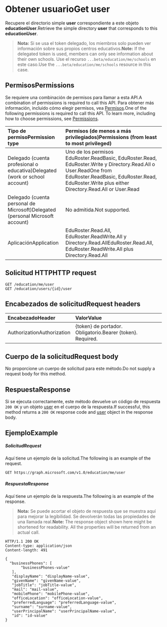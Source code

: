 # <a name="get-user"></a><span data-ttu-id="b72ce-101">Obtener usuario</span><span class="sxs-lookup"><span data-stu-id="b72ce-101">Get user</span></span>

<span data-ttu-id="b72ce-102">Recupere el directorio simple **user** correspondiente a este objeto **educationUser**.</span><span class="sxs-lookup"><span data-stu-id="b72ce-102">Retrieve the simple directory **user** that corresponds to this **educationUser**.</span></span>

><span data-ttu-id="b72ce-103">**Nota:** Si se usa el token delegado, los miembros solo pueden ver información sobre sus propios centros educativos.</span><span class="sxs-lookup"><span data-stu-id="b72ce-103">**Note:** If the delegated token is used, members can only see information about their own schools.</span></span> <span data-ttu-id="b72ce-104">Use el recurso `...beta/education/me/schools` en este caso.</span><span class="sxs-lookup"><span data-stu-id="b72ce-104">Use the `...beta/education/me/schools` resource in this case.</span></span>

## <a name="permissions"></a><span data-ttu-id="b72ce-105">Permisos</span><span class="sxs-lookup"><span data-stu-id="b72ce-105">Permissions</span></span>
<span data-ttu-id="b72ce-106">Se requiere una combinación de permisos para llamar a esta API.</span><span class="sxs-lookup"><span data-stu-id="b72ce-106">A combination of permissions is required to call this API.</span></span> <span data-ttu-id="b72ce-107">Para obtener más información, incluido cómo elegir permisos, vea [Permisos](../../../concepts/permissions_reference.md).</span><span class="sxs-lookup"><span data-stu-id="b72ce-107">One of the following permissions is required to call this API. To learn more, including how to choose permissions, see [Permissions](../../../concepts/permissions_reference.md).</span></span>

|<span data-ttu-id="b72ce-108">Tipo de permiso</span><span class="sxs-lookup"><span data-stu-id="b72ce-108">Permission type</span></span>      | <span data-ttu-id="b72ce-109">Permisos (de menos a más privilegiados)</span><span class="sxs-lookup"><span data-stu-id="b72ce-109">Permissions (from least to most privileged)</span></span>              |
|:--------------------|:---------------------------------------------------------|
|<span data-ttu-id="b72ce-110">Delegado (cuenta profesional o educativa)</span><span class="sxs-lookup"><span data-stu-id="b72ce-110">Delegated (work or school account)</span></span> |  <span data-ttu-id="b72ce-111">Uno de los permisos EduRoster.ReadBasic, EduRoster.Read, EduRoster.Write y Directory.Read.All o User.Read</span><span class="sxs-lookup"><span data-stu-id="b72ce-111">One from EduRoster.ReadBasic, EduRoster.Read, EduRoster.Write plus either Directory.Read.All or User.Read</span></span>|
|<span data-ttu-id="b72ce-112">Delegado (cuenta personal de Microsoft)</span><span class="sxs-lookup"><span data-stu-id="b72ce-112">Delegated (personal Microsoft account)</span></span> |  <span data-ttu-id="b72ce-113">No admitida.</span><span class="sxs-lookup"><span data-stu-id="b72ce-113">Not supported.</span></span>  |
|<span data-ttu-id="b72ce-114">Aplicación</span><span class="sxs-lookup"><span data-stu-id="b72ce-114">Application</span></span> | <span data-ttu-id="b72ce-115">EduRoster.Read.All, EduRoster.ReadWrite.All y Directory.Read.All</span><span class="sxs-lookup"><span data-stu-id="b72ce-115">EduRoster.Read.All, EduRoster.ReadWrite.All plus Directory.Read.All</span></span>| 

## <a name="http-request"></a><span data-ttu-id="b72ce-116">Solicitud HTTP</span><span class="sxs-lookup"><span data-stu-id="b72ce-116">HTTP request</span></span>
<!-- { "blockType": "ignored" } -->
```http
GET /education/me/user
GET /education/users/{id}/user
```
## <a name="request-headers"></a><span data-ttu-id="b72ce-117">Encabezados de solicitud</span><span class="sxs-lookup"><span data-stu-id="b72ce-117">Request headers</span></span>
| <span data-ttu-id="b72ce-118">Encabezado</span><span class="sxs-lookup"><span data-stu-id="b72ce-118">Header</span></span>       | <span data-ttu-id="b72ce-119">Valor</span><span class="sxs-lookup"><span data-stu-id="b72ce-119">Value</span></span> |
|:---------------|:--------|
| <span data-ttu-id="b72ce-120">Authorization</span><span class="sxs-lookup"><span data-stu-id="b72ce-120">Authorization</span></span>  | <span data-ttu-id="b72ce-p103">{token} de portador. Obligatorio.</span><span class="sxs-lookup"><span data-stu-id="b72ce-p103">Bearer {token}. Required.</span></span>  |

## <a name="request-body"></a><span data-ttu-id="b72ce-123">Cuerpo de la solicitud</span><span class="sxs-lookup"><span data-stu-id="b72ce-123">Request body</span></span>
<span data-ttu-id="b72ce-124">No proporcione un cuerpo de solicitud para este método.</span><span class="sxs-lookup"><span data-stu-id="b72ce-124">Do not supply a request body for this method.</span></span>
## <a name="response"></a><span data-ttu-id="b72ce-125">Respuesta</span><span class="sxs-lookup"><span data-stu-id="b72ce-125">Response</span></span>
<span data-ttu-id="b72ce-126">Si se ejecuta correctamente, este método devuelve un código de respuesta `200 OK` y un objeto [user](../resources/user.md) en el cuerpo de la respuesta.</span><span class="sxs-lookup"><span data-stu-id="b72ce-126">If successful, this method returns a `200 OK` response code and [user](../resources/user.md) object in the response body.</span></span>
## <a name="example"></a><span data-ttu-id="b72ce-127">Ejemplo</span><span class="sxs-lookup"><span data-stu-id="b72ce-127">Example</span></span>
##### <a name="request"></a><span data-ttu-id="b72ce-128">Solicitud</span><span class="sxs-lookup"><span data-stu-id="b72ce-128">Request</span></span>
<span data-ttu-id="b72ce-129">Aquí tiene un ejemplo de la solicitud.</span><span class="sxs-lookup"><span data-stu-id="b72ce-129">The following is an example of the request.</span></span>
<!-- {
  "blockType": "request",
  "name": "get_user"
}-->
```http
GET https://graph.microsoft.com/v1.0/education/me/user
```
##### <a name="response"></a><span data-ttu-id="b72ce-130">Respuesta</span><span class="sxs-lookup"><span data-stu-id="b72ce-130">Response</span></span>
<span data-ttu-id="b72ce-131">Aquí tiene un ejemplo de la respuesta.</span><span class="sxs-lookup"><span data-stu-id="b72ce-131">The following is an example of the response.</span></span> 

><span data-ttu-id="b72ce-p104">**Nota:** Se puede acortar el objeto de respuesta que se muestra aquí para mejorar la legibilidad. Se devolverán todas las propiedades de una llamada real.</span><span class="sxs-lookup"><span data-stu-id="b72ce-p104">**Note:** The response object shown here might be shortened for readability. All the properties will be returned from an actual call.</span></span>

<!-- {
  "blockType": "response",
  "truncated": true,
  "@odata.type": "microsoft.graph.user",
  "isCollection": false
} -->
```http
HTTP/1.1 200 OK
Content-type: application/json
Content-length: 491

{
  "businessPhones": [
       "businessPhones-value"
   ],
   "displayName": "displayName-value",
   "givenName": "givenName-value",
   "jobTitle": "jobTitle-value",
   "mail": "mail-value",
   "mobilePhone": "mobilePhone-value",
   "officeLocation": "officeLocation-value",
   "preferredLanguage": "preferredLanguage-value",
   "surname": "surname-value",
   "userPrincipalName": "userPrincipalName-value",
   "id": "id-value"
}
```

<!-- uuid: FC4AAF57-A0ED-4899-B104-A8B89B72AD5A
2015-10-25 14:57:30 UTC -->
<!-- {
  "type": "#page.annotation",
  "description": "Get user",
  "keywords": "",
  "section": "documentation",
  "tocPath": ""
}-->